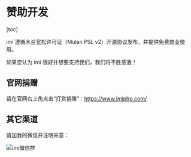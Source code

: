 # 赞助开发

[toc]

imi 遵循木兰宽松许可证（Mulan PSL v2）开源协议发布，并提供免费商业使用。

如果您认为 imi 很好并想要支持我们，我们将不胜感激！

## 官网捐赠

请在官网右上角点击“打赏捐赠”：<https://www.imiphp.com/>

## 其它渠道

请加我的微信并注明来意：

![imi微信群](../res/wechat.png)
